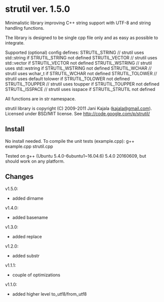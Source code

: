# strutil ver. 1.5.0

Minimalistic library improving C++ string support with UTF-8 and string handling functions.

The library is designed to be single cpp file only and as easy as possible to integrate.

Supported (optional) config defines:
STRUTIL_STRING // strutil uses std::string if STRUTIL_STRING not defined
STRUTIL_VECTOR // strutil uses std::vector if STRUTIL_VECTOR not defined
STRUTIL_WSTRING // strutil uses std::wstring if STRUTIL_WSTRING not defined
STRUTIL_WCHAR // strutil uses wchar_t if STRUTIL_WCHAR not defined
STRUTIL_TOLOWER // strutil uses default tolower if STRUTIL_TOLOWER not defined
STRUTIL_TOUPPER // strutil uses toupper if STRUTIL_TOUPPER not defined
STRUTIL_ISSPACE // strutil uses isspace if STRUTIL_STRUTIL not defined

All functions are in str namespace.

strutil library is copyright (C) 2009-2011 Jani Kajala (kajala@gmail.com).
Licensed under BSD/MIT license. See http://code.google.com/p/strutil/

## Install

No install needed. To compile the unit tests (example.cpp): g++ example.cpp strutil.cpp

Tested on g++ (Ubuntu 5.4.0-6ubuntu1~16.04.6) 5.4.0 20160609, but should work on any platform.

## Changes

v1.5.0:
+ added dirname

v1.4.0:
+ added basename

v1.3.0:
+ added replace

v1.2.0:
+ added substr

v1.1.1:
+ couple of optimizations

v1.1.0:
+ added higher level to_utf8/from_utf8

